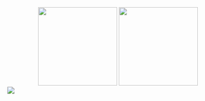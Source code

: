 <div align="center">
  <img height="180em" src="https://github-readme-stats.vercel.app/api?username=cybermazinho&show_icons=true&theme=dark&include_all_commits=true&count_private=true"/>
  <img height="180em" src="https://github-readme-stats.vercel.app/api/top-langs/?username=cybermazinho&layout=compact&langs_count=7&theme=dark"/>
</div>
<div> 
  <a href="https://www.linkedin.com/in/bryan-torres-ribeiro-20a0531a8/" target="_blank"><img src="https://img.shields.io/badge/-LinkedIn-%230077B5?style=for-the-badge&logo=linkedin&logoColor=white" target="_blank"></a> 
</div>
